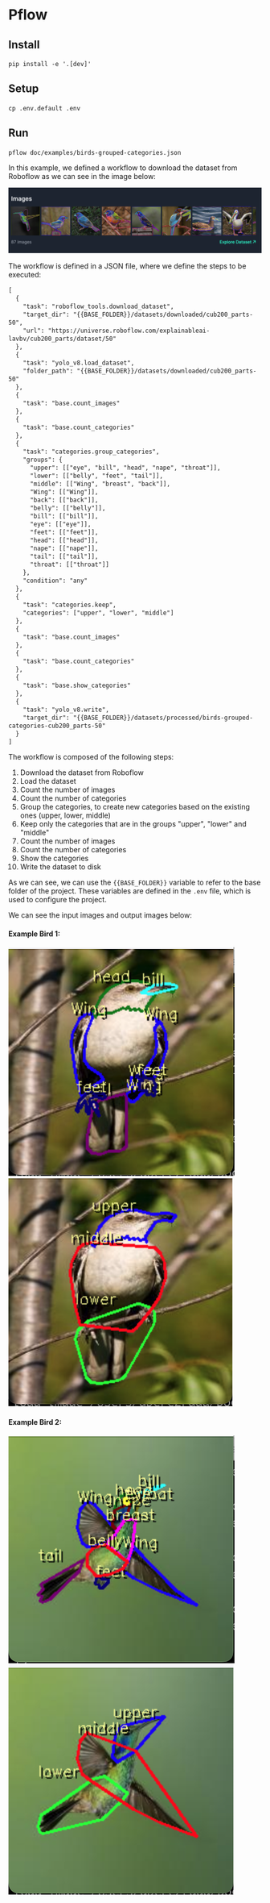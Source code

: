 # Pflow

## Install

```
pip install -e '.[dev]'
```

## Setup
```
cp .env.default .env
```

## Run
```
pflow doc/examples/birds-grouped-categories.json
```

In this example, we defined a workflow to download the dataset from Roboflow
as we can see in the image below:

![Birds Dataset](./doc/images/roboflow.png)

The workflow is defined in a JSON file, where we define the steps to be executed:

```
[
  {
    "task": "roboflow_tools.download_dataset",
    "target_dir": "{{BASE_FOLDER}}/datasets/downloaded/cub200_parts-50",
    "url": "https://universe.roboflow.com/explainableai-lavbv/cub200_parts/dataset/50"
  },
  {
    "task": "yolo_v8.load_dataset",
    "folder_path": "{{BASE_FOLDER}}/datasets/downloaded/cub200_parts-50"
  },
  {
    "task": "base.count_images"
  },
  {
    "task": "base.count_categories"
  },
  {
    "task": "categories.group_categories",
    "groups": {
      "upper": [["eye", "bill", "head", "nape", "throat"]],
      "lower": [["belly", "feet", "tail"]],
      "middle": [["Wing", "breast", "back"]],
      "Wing": [["Wing"]],
      "back": [["back"]],
      "belly": [["belly"]],
      "bill": [["bill"]],
      "eye": [["eye"]],
      "feet": [["feet"]],
      "head": [["head"]],
      "nape": [["nape"]],
      "tail": [["tail"]],
      "throat": [["throat"]]
    },
    "condition": "any"
  },
  {
    "task": "categories.keep",
    "categories": ["upper", "lower", "middle"]
  },
  {
    "task": "base.count_images"
  },
  {
    "task": "base.count_categories"
  },
  {
    "task": "base.show_categories"
  },
  {
    "task": "yolo_v8.write",
    "target_dir": "{{BASE_FOLDER}}/datasets/processed/birds-grouped-categories-cub200_parts-50"
  }
]
```

The workflow is composed of the following steps:

1. Download the dataset from Roboflow
2. Load the dataset
3. Count the number of images
4. Count the number of categories
5. Group the categories, to create new categories based on the existing ones (upper, lower, middle)
6. Keep only the categories that are in the groups "upper", "lower" and "middle"
7. Count the number of images
8. Count the number of categories
9. Show the categories
10. Write the dataset to disk

As we can see, we can use the `{{BASE_FOLDER}}` variable to refer to the base folder of the project.
These variables are defined in the `.env` file, which is used to configure the project.

We can see the input images and output images below:

#### Example Bird 1:

![Bird 1 before](./doc/images/bird1_before.png)
![Bird 1 before](./doc/images/bird1_after.png)

#### Example Bird 2:

![Bird 2 before](./doc/images/bird2_before.png)
![Bird 2 before](./doc/images/bird2_after.png)
